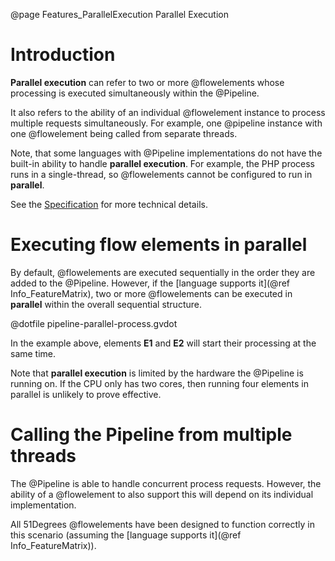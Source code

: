 @page Features_ParallelExecution Parallel Execution

# Introduction

**Parallel execution** can refer to two or more @flowelements whose processing is executed
simultaneously within the @Pipeline.

It also refers to the ability of an individual @flowelement instance to process multiple 
requests simultaneously. For example, one @pipeline instance with one @flowelement being called 
from separate threads.

Note, that some languages with @Pipeline implementations do not have the built-in 
ability to handle **parallel execution**. For example, the PHP process runs in a 
single-thread, so @flowelements cannot be configured to run in **parallel**.

See the
[Specification](https://github.com/51Degrees/specifications/blob/main/pipeline-specification/advanced-features/parallel-processing.md#)
for more technical details.

# Executing flow elements in parallel

By default, @flowelements are executed sequentially in the order
they are added to the @Pipeline. However, if the [language supports it](@ref Info_FeatureMatrix), 
two or more @flowelements can be executed in **parallel** within the overall sequential structure.

@dotfile pipeline-parallel-process.gvdot

In the example above, elements **E1** and **E2** will start their processing at the same time. 

Note that **parallel execution** is limited by the hardware the @Pipeline is running on. 
If the CPU only has two cores, then running four elements in parallel is unlikely to 
prove effective.


# Calling the Pipeline from multiple threads

The @Pipeline is able to handle concurrent process requests. However, the ability of a @flowelement
to also support this will depend on its individual implementation.

All 51Degrees @flowelements have been designed to function correctly in this scenario 
(assuming the [language supports it](@ref Info_FeatureMatrix)). 

